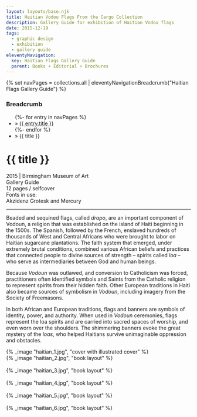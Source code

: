 ```yaml
---
layout: layouts/base.njk
title: Haitian Vodou Flags From the Cargo Collection
description: Gallery Guide for exhibition of Haitian Vodou flags
date: 2015-12-19
tags:
  - graphic design
  - exhibition
  - gallery guide
eleventyNavigation:
  key: Haitian Flags Gallery Guide
  parent: Books + Editorial + Brochures
---
```

{% set navPages = collections.all | eleventyNavigationBreadcrumb("Haitian Flags Gallery Guide") %}
<div class="breadcrumb">
    <h3 class="visually-hidden">Breadcrumb</h3>
	<ul class="nav">
            {%- for entry in navPages %}
		<li class="nav-item"{% if entry.url == page.url %} class="active-breadcrumb"{% endif %}> » <a href="{{ entry.url }}">{{ entry.title }}</a></li>
  	    	{%- endfor %}
	    <li class="nav-item"><active-breadcrumb>» {{ title }}</active-breadcrumb></li>
	</ul>
</div>
<div class="container">
  <div class="row"></div>
	<div class="row">
		<div class="col">
			<h1>{{ title }}</h1>
			<figcaption>2015 | Birmingham Museum of Art</figcaption>
            <figcaption>Gallery Guide</br>12 pages / selfcover</figcaption>
			<figcaption>Fonts in use:</br>Akzidenz Grotesk and Mercury</figcaption>
			<hr>
		    	<p>Beaded and sequined flags, called <em>drapo</em>, are an important component of Vodoun, a religion that was established on the island of Haiti beginning in the 1500s. The Spanish, followed by the French, enslaved hundreds of thousands of West and Central Africans who were brought to labor on Haitian sugarcane plantations. The faith system that emerged, under extremely brutal conditions, combined various African beliefs and practices that connected people to divine sources of strength – spirits called <em>loa</em> – who serve as intermediaries between God and human beings.</p>
				<p>Because <em>Vodoun</em> was outlawed, and conversion to Catholicism was forced, practitioners often identified symbols and Saints from the Catholic religion to represent spirits from their hidden faith. Other European traditions in Haiti also became sources of symbolism in <em>Vodoun</em>, including imagery from the Society of Freemasons.</P>
				<p>In both African and European traditions, flags and banners are symbols of identity, power, and authority. When used in <em>Vodoun</em> ceremonies, flags represent the loa spirits and are carried into sacred spaces of worship, and even worn over the shoulders. The shimmering banners evoke the great mystery of the <em>loas</em>, who helped Haitians survive unimaginable oppression and obstacles.</p>
		</div>
	    <div class="col-1 col-1-md col-1-lg"></div>
		<div class="col">
			{% _image "haitian_1.jpg", "cover with illustrated cover" %}
		</div>
		<div class="col-1 col-1-md col-1-lg"></div>
	</div>
	<div class="row">
	    <div class="col-1 col-1-md col-1-lg"></div>
		<div class="col">
            {% _image "haitian_2.jpg", "book layout" %}
        </br></br>
            {% _image "haitian_3.jpg", "book layout" %}
        </br></br>
            {% _image "haitian_4.jpg", "book layout" %}
        </br></br>
            {% _image "haitian_5.jpg", "book layout" %}
        </br></br>
            {% _image "haitian_6.jpg", "book layout" %}
        </div>
		<div class="col-1 col-1-md col-1-lg"></div>
  	</div>
</div>